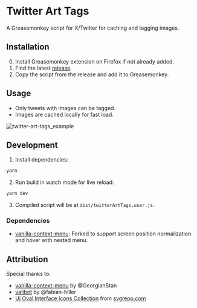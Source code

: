 # Twitter Art Tags

A Greasemonkey script for X/Twitter for caching and tagging images.

## Installation

0. Install Greasemonkey extension on Firefox if not already added.
1. Find the latest [release](https://github.com/poohcom1/twitter-art-tags/releases).
2. Copy the script from the release and add it to Greasemonkey.

## Usage

-   Only tweets with images can be tagged.
-   Images are cached locally for fast load.

![twitter-art-tags_example](https://github.com/poohcom1/twitter-art-tags/assets/74857873/dcf52dd9-2334-4c7c-a982-ab66bf759585)

## Development

1. Install dependencies:

```sh
yarn
```

2. Run build in watch mode for live reload:

```sh
yarn dev
```

3. Compiled script will be at `dist/twitterArtTags.user.js`.

### Dependencies

-   [vanilla-context-menu](https://github.com/poohcom1/vanilla-context-menu): Forked to support screen position normalization and hover with nested menu.

## Attribution

Special thanks to:

-   [vanilla-context-menu](https://github.com/GeorgianStan/vanilla-context-menu) by @GeorgianStan
-   [valibot](https://github.com/fabian-hiller/valibot) by @fabian-hiller
-   [Ui Oval Interface Icons Collection](https://www.svgrepo.com/collection/ui-oval-interface-icons) from [svgrepo.com](https://www.svgrepo.com/)
